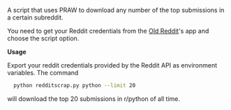 A script that uses PRAW to download any number of the top submissions in a certain subreddit.

You need to get your Reddit credentials from the [Old Reddit](https://old.reddit.com)'s app and choose the script option.

**Usage**

Export your reddit credentials provided by the Reddit API as environment variables.
The command 
```bash
  python redditscrap.py python --limit 20
```
will download the top 20 submissions in r/python of all time.
